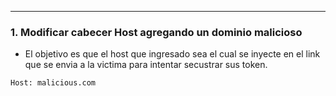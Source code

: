-- -
### **1. Modificar cabecer Host agregando un dominio malicioso**
- El objetivo es que el host que ingresado sea el cual se inyecte en el link que se envia a la victima para intentar secustrar sus token.
```http
Host: malicious.com
```